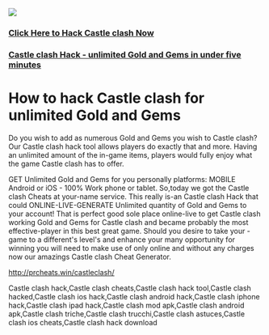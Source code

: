 <a href="http://prcheats.win/castleclash/"><img src="https://i.imgur.com/JofLywq.gif"></a>
<h3><a href="http://prcheats.win/castleclash/">Click Here to Hack Castle clash Now</a></h3>
<h3><a href="http://prcheats.win/castleclash/">Castle clash Hack - unlimited Gold and Gems in under five minutes</a></h3>

<h1> How to hack Castle clash for unlimited Gold and Gems</h1>
Do you wish to add as numerous Gold and Gems you wish to Castle clash? Our Castle clash hack tool allows players do exactly that and more. Having an unlimited amount of the in-game items, players would fully enjoy what the game Castle clash has to offer.

GET Unlimited Gold and Gems for you personally platforms: MOBILE Android or iOS - 100% Work phone or tablet. So,today we got the Castle clash Cheats at your-name service. This really is-an Castle clash Hack that could ONLINE-LIVE-GENERATE Unlimited quantity of Gold and Gems to your account! That is perfect good sole place online-live to get Castle clash working Gold and Gems for Castle clash and became probably the most effective-player in this best great game. Should you desire to take your - game to a different's level's and enhance your many opportunity for winning you will need to make use of only online and without any charges now our amazings Castle clash Cheat Generator. 

<a href="http://prcheats.win/castleclash/">http://prcheats.win/castleclash/</a>


Castle clash hack,Castle clash cheats,Castle clash hack tool,Castle clash hacked,Castle clash ios hack,Castle clash android hack,Castle clash iphone hack,Castle clash ipad hack,Castle clash mod apk,Castle clash android apk,Castle clash triche,Castle clash trucchi,Castle clash astuces,Castle clash ios cheats,Castle clash hack download
